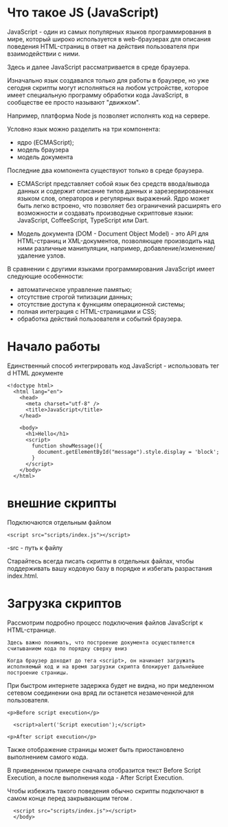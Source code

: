# Что такое JS (JavaScript)

JavaScript - один из самых популярных языков программирования в мире, который широко используется в web-браузерах для описания поведения HTML-страниц в ответ на действия пользователя при взаимодействии с ними.

Здесь и далее JavaScript рассматривается в среде браузера.

Изначально язык создавался только для работы в браузере, но уже сегодня скрипты могут исполняться на любом устройстве, которое имеет специальную программу обработки кода JavaScript, в сообществе ее просто называют "движком". 

Например, платформа Node js позволяет исполнять код на сервере.

Условно язык можно разделить на три компонента:

- ядро (ECMAScript);
- модель браузера
- модель документа

Последние два компонента существуют только в среде браузера.

- ECMAScript представляет собой язык без средств ввода/вывода данных и содержит описание типов данных и зарезервированных языком слов, операторов и регулярных выражений. Ядро может быть легко встроено, что позволяет без ограничений расширять его возможности и создавать производные скриптовые языки: JavaScript, CoffeeScript, TypeScript или Dart.

- Модель документа (DOM - Document Object Model) - это API для HTML-страниц и XML-документов, позволяющее производить над ними различные манипуляции, например, добавление/изменение/удаление узлов.

В сравнении с другими языками программирования JavaScript имеет следующие особенности:

- автоматическое управление памятью;
- отсутствие строгой типизации данных;
- отсутствие доступа к функциям операционной системы;
- полная интеграция с HTML-страницами и CSS;
- обработка действий пользователя и событий браузера.


# Начало работы

Единственный способ интегрировать код JavaScript - использовать тег <script>, который позволяет подключать скрипты двумя способами:
  
- прямой вставкой кода как в примере выше (внутренние скрипты);
- через файл (внешние скрипты).

# внутренние скрипты
  
  Код пишеться между тегами <script></script> d HTML документе
  
  ```
  <!doctype html>
    <html lang="en">
      <head>
        <meta charset="utf-8" />
        <title>JavaScript</title>
      </head>
      
      <body>
        <h1>Hello</h1>
        <script>
          function showMessage(){
            document.getElementById("message").style.display = 'block';
          }
        </script>
      </body>
    </html>
  
  ```

  # внешние скрипты
  
  Подключаются отдельным файлом
  
  ```
  <script src="scripts/index.js"></script>
  
  ```
  
  -src - путь к файлу
  
  Старайтесь всегда писать скрипты в отдельных файлах, чтобы поддерживать вашу кодовую базу в порядке и избегать разрастания index.html.
  
  # Загрузка скриптов
  
  Рассмотрим подробно процесс подключения файлов JavaScript к HTML-странице.
  
  ```
  Здесь важно понимать, что построение документа осуществляется считыванием кода по порядку сверху вниз
  
  ```
  
  ```
  Когда браузер доходит до тега <script>, он начинает загружать исполняемый код и на время загрузки скрипта блокирует дальнейшее построение страницы.
  
  ```
  
  При быстром интернете задержка будет не видна, но при медленном сетевом соединении она вряд ли останется незамеченной для пользователя.
  
  ```
  <p>Before script execution</p>
    
    <script>alert('Script execution');</script>
    
  <p>After script execution</p>
  
  ```
  
Также отображение страницы может быть приостановлено выполнением самого кода.

В приведенном примере сначала отобразится текст Before Script Execution, а после выполнения кода - After Script Execution.

Чтобы избежать такого поведения обычно скрипты подключают в самом конце перед закрывающим тегом .
  
```
  <script src="scripts/index.js"></script>
  </body>
  
```
